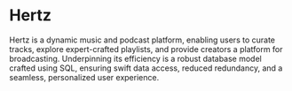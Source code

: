 # Hertz
Hertz is a dynamic music and podcast platform, enabling users to curate tracks, explore expert-crafted playlists, and provide creators a platform for broadcasting. Underpinning its efficiency is a robust database model crafted using SQL, ensuring swift data access, reduced redundancy, and a seamless, personalized user experience.
